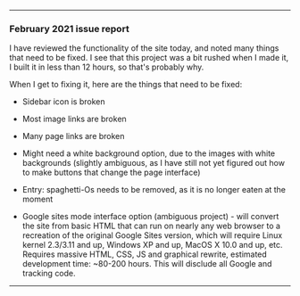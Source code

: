 ***

### February 2021 issue report

I have reviewed the functionality of the site today, and noted many things that need to be fixed. I see that this project was a bit rushed when I made it, I built it in less than 12 hours, so that's probably why.

When I get to fixing it, here are the things that need to be fixed:

* Sidebar icon is broken

* Most image links are broken

* Many page links are broken

* Might need a white background option, due to the images with white backgrounds (slightly ambiguous, as I have still not yet figured out how to make buttons that change the page interface)

* Entry: spaghetti-Os needs to be removed, as it is no longer eaten at the moment

* Google sites mode interface option (ambiguous project) - will convert the site from basic HTML that can run on nearly any web browser to a recreation of the original Google Sites version, which will require Linux kernel 2.3/3.11 and up, Windows XP and up, MacOS X 10.0 and up, etc. Requires massive HTML, CSS, JS and graphical rewrite, estimated development time: ~80-200 hours. This will disclude all Google and tracking code.

***
